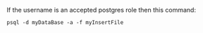 If the username is an accepted postgres role then this command:

`psql -d myDataBase -a -f myInsertFile`
